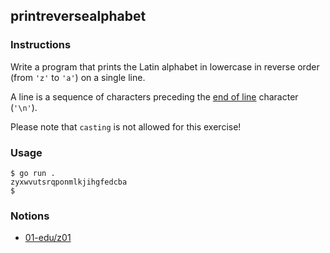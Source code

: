 ## printreversealphabet

### Instructions

Write a program that prints the Latin alphabet in lowercase in reverse order (from `'z'` to `'a'`) on a single line.

A line is a sequence of characters preceding the [end of line](https://en.wikipedia.org/wiki/Newline) character (`'\n'`).

Please note that `casting` is not allowed for this exercise!

### Usage

```console
$ go run .
zyxwvutsrqponmlkjihgfedcba
$
```

### Notions

- [01-edu/z01](https://github.com/01-edu/z01)